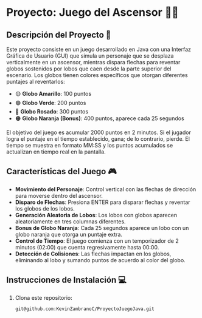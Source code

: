 # Proyecto: Juego del Ascensor 🚀🎯

## Descripción del Proyecto 📝
Este proyecto consiste en un juego desarrollado en Java con una Interfaz Gráfica de Usuario (GUI) que simula un personaje que se desplaza verticalmente en un ascensor, mientras dispara flechas para reventar globos sostenidos por lobos que caen desde la parte superior del escenario. Los globos tienen colores específicos que otorgan diferentes puntajes al reventarlos:

- 🟡 **Globo Amarillo**: 100 puntos
- 🟢 **Globo Verde**: 200 puntos
- 🌸 **Globo Rosado**: 300 puntos
- 🟠 **Globo Naranja (Bonus)**: 400 puntos, aparece cada 25 segundos

El objetivo del juego es acumular 2000 puntos en 2 minutos. Si el jugador logra el puntaje en el tiempo establecido, gana; de lo contrario, pierde. El tiempo se muestra en formato MM:SS y los puntos acumulados se actualizan en tiempo real en la pantalla.

## Características del Juego 🎮
- **Movimiento del Personaje**: Control vertical con las flechas de dirección para moverse dentro del ascensor.
- **Disparo de Flechas**: Presiona ENTER para disparar flechas y reventar los globos de los lobos.
- **Generación Aleatoria de Lobos**: Los lobos con globos aparecen aleatoriamente en tres columnas diferentes.
- **Bonus de Globo Naranja**: Cada 25 segundos aparece un lobo con un globo naranja que otorga un puntaje extra.
- **Control de Tiempo**: El juego comienza con un temporizador de 2 minutos (02:00) que cuenta regresivamente hasta 00:00.
- **Detección de Colisiones**: Las flechas impactan en los globos, eliminando al lobo y sumando puntos de acuerdo al color del globo.

## Instrucciones de Instalación 💻
1. Clona este repositorio:
   ```bash
   git@github.com:KevinZambranoC/ProyectoJuegoJava.git
